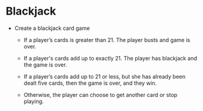 # Blackjack

- Create a blackjack card game
  - If a player’s cards is greater than 21. 
    The player busts and game is over.
  
  - If a player's cards add up to exactly 21. 
    The player has blackjack and the game is over.
  
  - If a player’s cards add up to 21 or less,
    but she has already been dealt five cards,
    then the game is over, and they win.

  - Otherwise, the player can choose to get
    another card or stop playing.